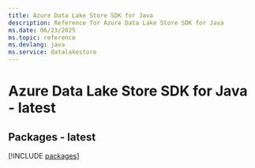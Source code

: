 ```yaml
---
title: Azure Data Lake Store SDK for Java
description: Reference for Azure Data Lake Store SDK for Java
ms.date: 06/23/2025
ms.topic: reference
ms.devlang: java
ms.service: datalakestore
---
```

# Azure Data Lake Store SDK for Java - latest
## Packages - latest
[!INCLUDE [packages](data-lake-store-index.md)]